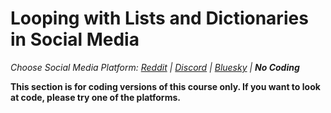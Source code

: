 # Looping with Lists and Dictionaries in Social Media
_Choose Social Media Platform: <a href='../../../reddit/ch05_history/04_list_data_python/00_intro.html'>Reddit</a> | <a href='../../../discord/ch05_history/04_list_data_python/00_intro.html'>Discord</a> | <a href='../../../bsky/ch05_history/04_list_data_python/00_intro.html'>Bluesky</a> | __No Coding___



__This section is for coding versions of this course only. If you want to look at code, please try one of the platforms.__

```{tableofcontents}
```
